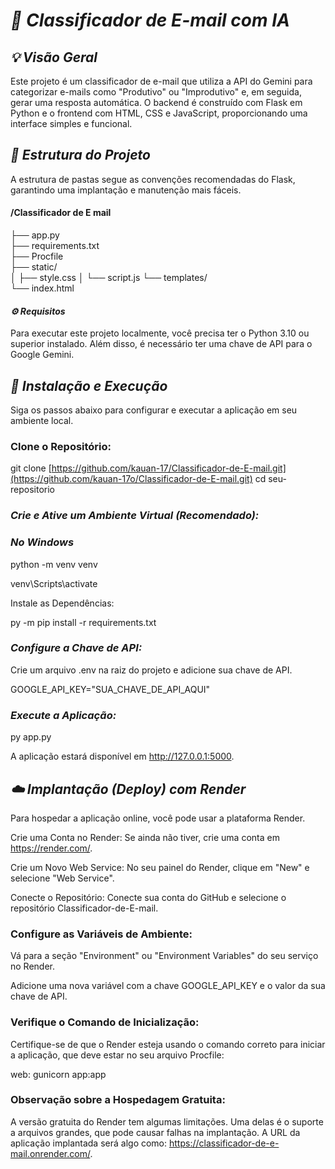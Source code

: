 # *📧 Classificador de E-mail com IA*
## *💡 Visão Geral*
Este projeto é um classificador de e-mail que utiliza a API do Gemini para categorizar e-mails como "Produtivo" ou "Improdutivo" e, em seguida, gerar uma resposta automática. O backend é construído com Flask em Python e o frontend com HTML, CSS e JavaScript, proporcionando uma interface simples e funcional.

## *📂 Estrutura do Projeto*
A estrutura de pastas segue as convenções recomendadas do Flask, garantindo uma implantação e manutenção mais fáceis.

#### /Classificador de E mail
├── app.py                     
├── requirements.txt          
├── Procfile                   
├── static/                    
│   ├── style.css
│   └── script.js
└──  templates/                 
    └── index.html

#### *⚙️ Requisitos*
Para executar este projeto localmente, você precisa ter o Python 3.10 ou superior instalado. Além disso, é necessário ter uma chave de API para o Google Gemini.

## *🚀 Instalação e Execução*
Siga os passos abaixo para configurar e executar a aplicação em seu ambiente local.

### Clone o Repositório:

git clone [https://github.com/kauan-17/Classificador-de-E-mail.git](https://github.com/kauan-17o/Classificador-de-E-mail.git)
cd seu-repositorio

### *Crie e Ative um Ambiente Virtual (Recomendado):*

### *No Windows*
python -m venv venv

venv\Scripts\activate

Instale as Dependências:

py -m pip install -r requirements.txt

### *Configure a Chave de API:*

Crie um arquivo .env na raiz do projeto e adicione sua chave de API.

GOOGLE_API_KEY="SUA_CHAVE_DE_API_AQUI"

### *Execute a Aplicação:*

py app.py

A aplicação estará disponível em http://127.0.0.1:5000.

## *☁️ Implantação (Deploy) com Render*
Para hospedar a aplicação online, você pode usar a plataforma Render.

Crie uma Conta no Render: Se ainda não tiver, crie uma conta em https://render.com/.

Crie um Novo Web Service: No seu painel do Render, clique em "New" e selecione "Web Service".

Conecte o Repositório: Conecte sua conta do GitHub e selecione o repositório Classificador-de-E-mail.

### Configure as Variáveis de Ambiente:

Vá para a seção "Environment" ou "Environment Variables" do seu serviço no Render.

Adicione uma nova variável com a chave GOOGLE_API_KEY e o valor da sua chave de API.

### Verifique o Comando de Inicialização:

Certifique-se de que o Render esteja usando o comando correto para iniciar a aplicação, que deve estar no seu arquivo Procfile:

web: gunicorn app:app
### Observação sobre a Hospedagem Gratuita: 
A versão gratuita do Render tem algumas limitações. Uma delas é o suporte a arquivos grandes, que pode causar falhas na implantação. A URL da aplicação implantada será algo como: https://classificador-de-e-mail.onrender.com/.



